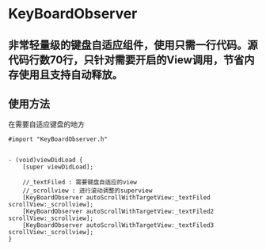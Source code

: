 # KeyBoardObserver


## 非常轻量级的键盘自适应组件，使用只需一行代码。源代码行数70行，只针对需要开启的View调用，节省内存使用且支持自动释放。

## 使用方法

在需要自适应键盘的地方

```
#import "KeyBoardObserver.h"


- (void)viewDidLoad {
    [super viewDidLoad];
    
    //_textFiled : 需要键盘自适应的view
    //_scrollview : 进行滚动调整的superview
    [KeyBoardObserver autoScrollWithTargetView:_textFiled scrollView:_scrollview];
    [KeyBoardObserver autoScrollWithTargetView:_textFiled2 scrollView:_scrollview];
    [KeyBoardObserver autoScrollWithTargetView:_textFiled3 scrollView:_scrollview];
}
```
